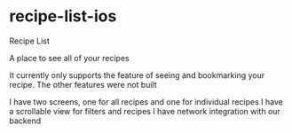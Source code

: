 # recipe-list-ios
Recipe List

A place to see all of your recipes

It currently only supports the feature of seeing and bookmarking your recipe. The other features were not built

I have two screens, one for all recipes and one for individual recipes
I have a scrollable view for filters and recipes
I have network integration with our backend
